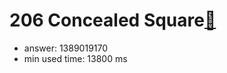 206 Concealed Square[:link:](http://projecteuler.net/problem=206)  
========================

- answer: 1389019170 
- min used time: 13800 ms

